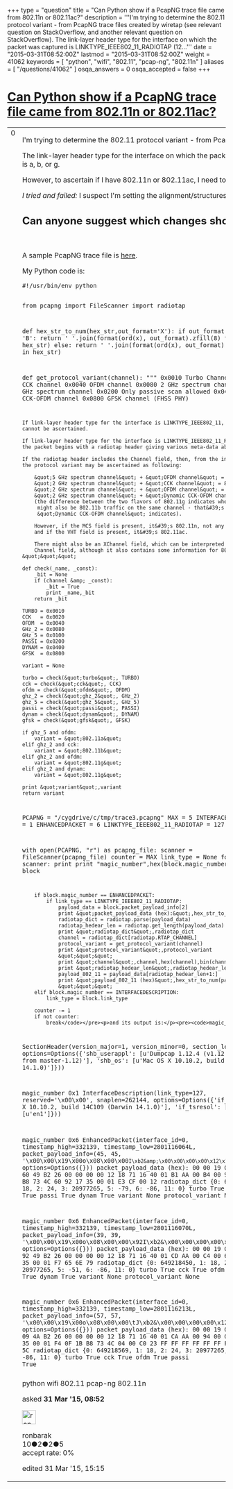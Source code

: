 +++
type = "question"
title = "Can Python show if a PcapNG trace file came from 802.11n or 802.11ac?"
description = '''I&#x27;m trying to determine the 802.11 protocol variant - from PcapNG trace files created by wiretap (see relevant question on StackOverflow, and another relevant question on StackOverflow). The link-layer header type for the interface on which the packet was captured is LINKTYPE_IEEE802_11_RADIOTAP (12...'''
date = "2015-03-31T08:52:00Z"
lastmod = "2015-03-31T08:52:00Z"
weight = 41062
keywords = [ "python", "wifi", "802.11", "pcap-ng", "802.11n" ]
aliases = [ "/questions/41062" ]
osqa_answers = 0
osqa_accepted = false
+++

<div class="headNormal">

# [Can Python show if a PcapNG trace file came from 802.11n or 802.11ac?](/questions/41062/can-python-show-if-a-pcapng-trace-file-came-from-80211n-or-80211ac)

</div>

<div id="main-body">

<div id="askform">

<table id="question-table" style="width:100%;"><colgroup><col style="width: 50%" /><col style="width: 50%" /></colgroup><tbody><tr class="odd"><td style="width: 30px; vertical-align: top"><div class="vote-buttons"><div id="post-41062-score" class="post-score" title="current number of votes">0</div><div id="favorite-count" class="favorite-count"></div></div></td><td><div id="item-right"><div class="question-body"><p>I'm trying to determine the 802.11 protocol variant - from PcapNG trace files created by wiretap (see <a href="http://stackoverflow.com/questions/29339864/is-there-a-way-to-extract-the-wifi-protocol-type-from-a-pcapng-trace-file/29354788#29354788">relevant question on StackOverflow</a>, and <a href="http://stackoverflow.com/questions/29351577/cannot-understand-802-11-data-frame-format-in-pcapng-file?noredirect=1#comment46892264_29351577">another relevant question on StackOverflow</a>).</p><p>The link-layer header type for the interface on which the packet was captured is <code>LINKTYPE_IEEE802_11_RADIOTAP</code> (127), so I can use <a href="https://code.google.com/p/python-radiotap/source/browse/trunk/radiotap.py?r=3">radiotap.py</a> to extract the <a href="http://www.radiotap.org/defined-fields/Channel">Channel</a> field and thus ascertain if the 802.11 protocol variant is a, b, or g.</p><p>However, to ascertain if I have 802.11n or 802.11ac, I need to access the <a href="http://www.radiotap.org/suggested-fields/XChannel">XChannel</a>/<a href="http://www.radiotap.org/defined-fields/MCS">MCS</a> or the <a href="http://www.radiotap.org/defined-fields/VHT">VHT</a> fields. These fields are not defined in <a href="https://code.google.com/p/python-radiotap/source/browse/trunk/radiotap.py?r=3">radiotap.py</a>, which means I need to extend <a href="https://code.google.com/p/python-radiotap/source/browse/trunk/radiotap.py?r=3">radiotap.py</a>'s <code>parse</code> function.</p><p><em>I tried and failed:</em> I suspect I'm setting the alignment/structures wrong (or some other obscure bug) and the existing <a href="https://code.google.com/p/python-radiotap/source/browse/trunk/radiotap.py?r=3">radiotap.py</a> code isn't helping me much.</p><h2 id="can-anyone-suggest-which-changes-should-i-make-in-radiotap.py-so-itll-recognise-the-xchannel-mcs-and-vht-fields">Can anyone suggest which changes should I make in <a href="https://code.google.com/p/python-radiotap/source/browse/trunk/radiotap.py?r=3">radiotap.py</a> so it'll recognise the <a href="http://www.radiotap.org/suggested-fields/XChannel">XChannel</a>, <a href="http://www.radiotap.org/defined-fields/MCS">MCS</a>, and <a href="http://www.radiotap.org/defined-fields/VHT">VHT</a> fields?</h2><p><br />
</p><p>A sample PcapNG trace file is <a href="https://drive.google.com/folderview?id=0Bw5McUt95YdefnZUaGFDTUQ3TVVWLWtIZjBONTlRdFJnOEpwTzBTSEM5T19RYmdJcm1kS0U&amp;usp=sharing">here</a>.</p><p>My Python code is:</p><pre><code>#!/usr/bin/env python

from pcapng import FileScanner
import radiotap

def hex_str_to_num(hex_str,out_format=&#39;X&#39;):
    if out_format.upper() == &#39;B&#39;:
        return &#39; &#39;.join(format(ord(x), out_format).zfill(8) for x in hex_str)
    else:
        return &#39; &#39;.join(format(ord(x), out_format).zfill(2) for x in hex_str)

def get_protocol_variant(channel):
    &quot;&quot;&quot;
    0x0010  Turbo Channel
    0x0020  CCK channel
    0x0040  OFDM channel
    0x0080  2 GHz spectrum channel
    0x0100  5 GHz spectrum channel
    0x0200  Only passive scan allowed
    0x0400  Dynamic CCK-OFDM channel
    0x0800  GFSK channel (FHSS PHY)

    If link-layer header type for the interface is LINKTYPE_IEEE802_11, protocol variant
    cannot be ascertained.

    If link-layer header type for the interface is LINKTYPE_IEEE802_11_RADIOTAP, then 
    the packet begins with a radiotap header giving various meta-data about the packet.

    If the radiotap header includes the Channel field, then, from the information there,
    the protocol variant may be ascertained as following:

        &quot;5 GHz spectrum channel&quot; + &quot;OFDM channel&quot; = 802.11a;
        &quot;2 GHz spectrum channel&quot; + &quot;CCK channel&quot; = 802.11b;
        &quot;2 GHz spectrum channel&quot; + &quot;OFDM channel&quot; = 802.11g;
        &quot;2 GHz spectrum channel&quot; + &quot;Dynamic CCK-OFDM channel&quot; = 802.11g;
        (the difference between the two flavors of 802.11g indicates whether there 
         might also be 802.11b traffic on the same channel - that&#39;s what the 
         &quot;Dynamic CCK-OFDM channel&quot; indicates).

        However, if the MCS field is present, it&#39;s 802.11n, not any of those other types,
        and if the VHT field is present, it&#39;s 802.11ac.

        There might also be an XChannel field, which can be interpreted similarly to the 
        Channel field, although it also contains some information for 802.11n.
    &quot;&quot;&quot;

    def check(_name, _const):
        _bit = None
        if (channel &amp; _const):
            _bit = True
            print _name,_bit
        return _bit

    TURBO = 0x0010
    CCK   = 0x0020
    OFDM  = 0x0040
    GHz_2 = 0x0080
    GHz_5 = 0x0100
    PASSI = 0x0200
    DYNAM = 0x0400
    GFSK  = 0x0800

    variant = None

    turbo = check(&quot;turbo&quot;, TURBO)
    cck = check(&quot;cck&quot;, CCK)
    ofdm = check(&quot;ofdm&quot;, OFDM)
    ghz_2 = check(&quot;ghz_2&quot;, GHz_2)
    ghz_5 = check(&quot;ghz_5&quot;, GHz_5)
    passi = check(&quot;passi&quot;, PASSI)
    dynam = check(&quot;dynam&quot;, DYNAM)
    gfsk = check(&quot;gfsk&quot;, GFSK)

    if ghz_5 and ofdm:
        variant = &quot;802.11a&quot;
    elif ghz_2 and cck:
        variant = &quot;802.11b&quot;
    elif ghz_2 and ofdm:
        variant = &quot;802.11g&quot;
    elif ghz_2 and dynam:
        variant = &quot;802.11g&quot;

    print &quot;variant&quot;,variant    
    return variant

PCAPNG = &quot;/cygdrive/c/tmp/trace3.pcapng&quot;
MAX = 5
INTERFACEDESCRIPTION = 1
ENHANCEDPACKET = 6
LINKTYPE_IEEE802_11_RADIOTAP = 127

with open(PCAPNG, &quot;r&quot;) as pcapng_file:
    scanner = FileScanner(pcapng_file)
    counter = MAX
    link_type = None
    for block in scanner:
        print
        print &quot;magic_number&quot;,hex(block.magic_number)
        print block

        if block.magic_number == ENHANCEDPACKET:
            if link_type == LINKTYPE_IEEE802_11_RADIOTAP:
                payload_data = block.packet_payload_info[2]
                print &quot;packet_payload_data (hex):&quot;,hex_str_to_num(payload_data,&quot;X&quot;)
                radiotap_dict = radiotap.parse(payload_data)
                radiotap_hedear_len = radiotap.get_length(payload_data)
                print &quot;radiotap_dict&quot;,radiotap_dict
                channel = radiotap_dict[radiotap.RTAP_CHANNEL]
                protocol_variant = get_protocol_variant(channel)
                print &quot;protocol_variant&quot;,protocol_variant
                &quot;&quot;&quot;
                print &quot;channel&quot;,channel,hex(channel),bin(channel)
                print &quot;radiotap_hedear_len&quot;,radiotap_hedear_len
                payload_802_11 = payload_data[radiotap_hedear_len+1:]
                print &quot;payload_802_11 (hex)&quot;,hex_str_to_num(payload_802_11,&quot;X&quot;)
                &quot;&quot;&quot;
        elif block.magic_number == INTERFACEDESCRIPTION:
            link_type = block.link_type

        counter -= 1
        if not counter:
            break</code></pre><p>and its output is:</p><pre><code>magic_number 0xa0d0d0a
SectionHeader(version_major=1, version_minor=0, section_length=-1, options=Options({&#39;shb_userappl&#39;: [u&#39;Dumpcap 1.12.4 (v1.12.4-0-gb4861da from master-1.12)&#39;], &#39;shb_os&#39;: [u&#39;Mac OS X 10.10.2, build 14C109 (Darwin 14.1.0)&#39;]}))

magic_number 0x1
InterfaceDescription(link_type=127, reserved=&#39;\x00\x00&#39;, snaplen=262144, options=Options({&#39;if_os&#39;: [u&#39;Mac OS X 10.10.2, build 14C109 (Darwin 14.1.0)&#39;], &#39;if_tsresol&#39;: [6], &#39;if_name&#39;: [u&#39;en1&#39;]}))

magic_number 0x6
EnhancedPacket(interface_id=0, timestamp_high=332139, timestamp_low=2801116064L, packet_payload_info=(45, 45, &#39;\x00\x00\x19\x00o\x08\x00\x00`I\xb2&amp;\x00\x00\x00\x00\x12\x18q\[email protected]\x01\xb1\xaa\x00\xb4\x00\x90\x00\xf4\x0f\x1b\xb8sL`\x92\x175\x00\x01\xe3\xcf\x00\x12&#39;), options=Options({}))
packet_payload_data (hex): 00 00 19 00 6F 08 00 00 60 49 B2 26 00 00 00 00 12 18 71 16 40 01 B1 AA 00 B4 00 90 00 F4 0F 1B B8 73 4C 60 92 17 35 00 01 E3 CF 00 12
radiotap_dict {0: 649218400, 1: 18, 2: 24, 3: 20977265, 5: -79, 6: -86, 11: 0}
turbo True
cck True
ofdm True
passi True
dynam True
variant None
protocol_variant None

magic_number 0x6
EnhancedPacket(interface_id=0, timestamp_high=332139, timestamp_low=2801116070L, packet_payload_info=(39, 39, &#39;\x00\x00\x19\x00o\x08\x00\x00\x92I\xb2&amp;\x00\x00\x00\x00\x12\x18q\[email protected]\x01\xcd\xaa\x00\xc4\x00`\x00`\x92\x175\x00\x01\xf7eny&#39;), options=Options({}))
packet_payload_data (hex): 00 00 19 00 6F 08 00 00 92 49 B2 26 00 00 00 00 12 18 71 16 40 01 CD AA 00 C4 00 60 00 60 92 17 35 00 01 F7 65 6E 79
radiotap_dict {0: 649218450, 1: 18, 2: 24, 3: 20977265, 5: -51, 6: -86, 11: 0}
turbo True
cck True
ofdm True
passi True
dynam True
variant None
protocol_variant None

magic_number 0x6
EnhancedPacket(interface_id=0, timestamp_high=332139, timestamp_low=2801116213L, packet_payload_info=(57, 57, &#39;\x00\x00\x19\x00o\x08\x00\x00\tJ\xb2&amp;\x00\x00\x00\x00\x12\x18q\[email protected]\x01\xca\xaa\x00\x94\x00\x00\x00`\x92\x175\x00\x01\xf4\x0f\x1b\xb8sL\x04\x00\xc0#\xff\xff\xff\xff\xff\xff\xff\xffX\xd0Y\\&#39;), options=Options({}))
packet_payload_data (hex): 00 00 19 00 6F 08 00 00 09 4A B2 26 00 00 00 00 12 18 71 16 40 01 CA AA 00 94 00 00 00 60 92 17 35 00 01 F4 0F 1B B8 73 4C 04 00 C0 23 FF FF FF FF FF FF FF FF 58 D0 59 5C
radiotap_dict {0: 649218569, 1: 18, 2: 24, 3: 20977265, 5: -54, 6: -86, 11: 0}
turbo True
cck True
ofdm True
passi True</code></pre></div><div id="question-tags" class="tags-container tags">python wifi 802.11 pcap-ng 802.11n</div><div id="question-controls" class="post-controls"></div><div class="post-update-info-container"><div class="post-update-info post-update-info-user"><p>asked <strong>31 Mar '15, 08:52</strong></p><img src="https://secure.gravatar.com/avatar/49126502d466d76912a86cec6cbcf0e2?s=32&amp;d=identicon&amp;r=g" class="gravatar" width="32" height="32" alt="ronbarak&#39;s gravatar image" /><p>ronbarak<br />
<span class="score" title="10 reputation points">10</span><span title="2 badges"><span class="badge1">●</span><span class="badgecount">2</span></span><span title="2 badges"><span class="silver">●</span><span class="badgecount">2</span></span><span title="5 badges"><span class="bronze">●</span><span class="badgecount">5</span></span><br />
<span class="accept_rate" title="Rate of the user&#39;s accepted answers">accept rate:</span> <span title="ronbarak has no accepted answers">0%</span> </br></p></div><div class="post-update-info post-update-info-edited"><p>edited 31 Mar '15, 15:15</p></div></div><div id="comments-container-41062" class="comments-container"></div><div id="comment-tools-41062" class="comment-tools"></div><div class="clear"></div><div id="comment-41062-form-container" class="comment-form-container"></div><div class="clear"></div></div></td></tr></tbody></table>

</div>

</div>

